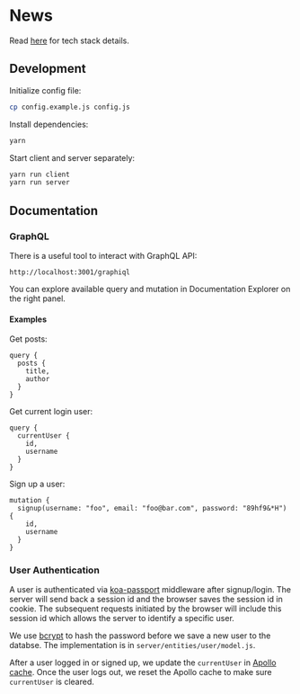 # News

Read [here](https://github.com/block-dog/news/issues/1) for tech stack details.

## Development

Initialize config file:

```bash
cp config.example.js config.js
```

Install dependencies:

```bash
yarn
```

Start client and server separately:

```bash
yarn run client
yarn run server
```

## Documentation

### GraphQL

There is a useful tool to interact with GraphQL API:

`http://localhost:3001/graphiql`

You can explore available query and mutation in Documentation Explorer on the right panel.

#### Examples

Get posts:

```
query {
  posts {
    title,
    author
  }
}
```

Get current login user:

```
query {
  currentUser {
    id,
    username
  }
}
```

Sign up a user:

```
mutation {
  signup(username: "foo", email: "foo@bar.com", password: "89hf9&*H") {
    id,
    username
  }
}
```

### User Authentication

A user is authenticated via [koa-passport](https://github.com/rkusa/koa-passport) middleware after signup/login. The server will send back a session id and the browser saves the session id in cookie. The subsequent requests initiated by the browser will include this session id which allows the server to identify a specific user.

We use [bcrypt](https://github.com/kelektiv/node.bcrypt.js) to hash the password before we save a new user to the databse. The implementation is in `server/entities/user/model.js`.

After a user logged in or signed up, we update the `currentUser` in [Apollo cache](https://www.apollographql.com/docs/react/essentials/mutations.html#update). Once the user logs out, we reset the Apollo cache to make sure `currentUser` is cleared.
